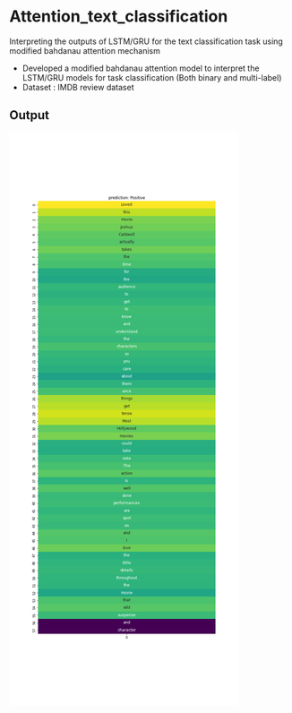 # Attention_text_classification
Interpreting the outputs of LSTM/GRU for the text classification task using modified bahdanau attention mechanism

- Developed a modified bahdanau attention model to interpret the LSTM/GRU models for task classification (Both binary and multi-label)
- Dataset : IMDB review dataset
## Output
![new project](images/output.png)

